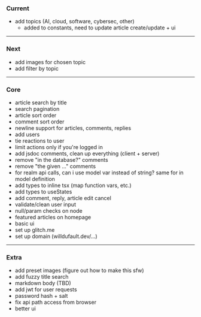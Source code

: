 ### Current
- add topics (AI, cloud, software, cybersec, other)
  - added to constants, need to update article create/update + ui

---

### Next
- add images for chosen topic
- add filter by topic

---

### Core
- article search by title
- search pagination
- article sort order
- comment sort order
- newline support for articles, comments, replies
- add users
- tie reactions to user
- limit actions only if you're logged in
- add jsdoc comments, clean up everything (client + server)
- remove "in the database?" comments
- remove "the given ..." comments
- for realm api calls, can i use model var instead of string? same for in model definition
- add types to inline tsx (map function vars, etc.)
- add types to useStates
- add comment, reply, article edit cancel
- validate/clean user input
- null/param checks on node
- featured articles on homepage
- basic ui
- set up glitch.me
- set up domain (willdufault.dev/...)

---

### Extra
- add preset images (figure out how to make this sfw)
- add fuzzy title search
- markdown body (TBD)
- add jwt for user requests
- password hash + salt
- fix api path access from browser
- better ui

